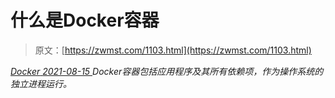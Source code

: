 <!--yml
category: 未分类
date: 0001-01-01 00:00:00
--->

# 什么是Docker容器

> 原文：[https://zwmst.com/1103.html](https://zwmst.com/1103.html)

   [ *Docker* ](https://zwmst.com/docker)*[ <time datetime="2021-08-15T10:27:03+08:00"> 2021-08-15 </time> ](https://zwmst.com/1103.html)  Docker容器包括应用程序及其所有依赖项，作为操作系统的独立进程运行。*